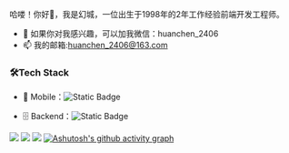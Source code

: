 哈喽！你好👋，我是幻城，一位出生于1998年的2年工作经验前端开发工程师。
- 💬 如果你对我感兴趣，可以加我微信：huanchen_2406
- 📫 我的邮箱:huanchen_2406@163.com

<h3>🛠Tech Stack</h3>

- 📱 Mobile：<img alt="Static Badge" src="https://img.shields.io/badge/%E5%BE%AE%E4%BF%A1%E5%B0%8F%E7%A8%8B%E5%BA%8F-blue">
  
- 🗄 Backend：<img alt="Static Badge" src="https://img.shields.io/badge/node.js-000">


![](https://github-readme-stats.vercel.app/api?username=song6576&show_icons=true&theme=dark&count_private=true)
![](https://activity-graph.herokuapp.com/graph?username=song6576&theme=github)
![](https://stats.justsong.cn/api/csdn?id=dqzd12345&theme=dark)
[![Ashutosh's github activity graph](https://github-readme-activity-graph.vercel.app/graph?username=song6576&theme=react-dark)](https://github.com/ashutosh00710/github-readme-activity-graph)
